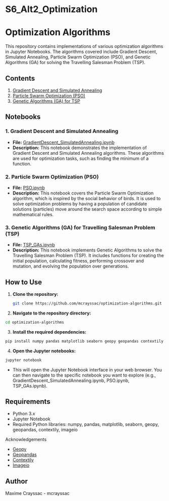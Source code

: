 # S6_Alt2_Optimization

# Optimization Algorithms

This repository contains implementations of various optimization algorithms in Jupyter Notebooks. The algorithms covered include Gradient Descent, Simulated Annealing, Particle Swarm Optimization (PSO), and Genetic Algorithms (GA) for solving the Travelling Salesman Problem (TSP).

## Contents

1. [Gradient Descent and Simulated Annealing](GradientDescent_SimulatedAnnealing.ipynb)
2. [Particle Swarm Optimization (PSO)](PSO.ipynb)
3. [Genetic Algorithms (GA) for TSP](TSP_GAs/TSP_GAs.ipynb)

## Notebooks

### 1. Gradient Descent and Simulated Annealing

- **File:** [GradientDescent_SimulatedAnnealing.ipynb](GradientDescent_SimulatedAnnealing.ipynb)
- **Description:** This notebook demonstrates the implementation of Gradient Descent and Simulated Annealing algorithms. These algorithms are used for optimization tasks, such as finding the minimum of a function.

### 2. Particle Swarm Optimization (PSO)

- **File:** [PSO.ipynb](PSO.ipynb)
- **Description:** This notebook covers the Particle Swarm Optimization algorithm, which is inspired by the social behavior of birds. It is used to solve optimization problems by having a population of candidate solutions (particles) move around the search space according to simple mathematical rules.

### 3. Genetic Algorithms (GA) for Travelling Salesman Problem (TSP)

- **File:** [TSP_GAs.ipynb](TSP_GAs/TSP_GAs.ipynb)
- **Description:** This notebook implements Genetic Algorithms to solve the Travelling Salesman Problem (TSP). It includes functions for creating the initial population, calculating fitness, performing crossover and mutation, and evolving the population over generations.

## How to Use

1. **Clone the repository:**
   ```sh
   git clone https://github.com/mcrayssac/optimization-algorithms.git
   ```
   
2. **Navigate to the repository directory:**
  ```sh
  cd optimization-algorithms
  ```

3. **Install the required dependencies:**
  ```sh
  pip install numpy pandas matplotlib seaborn geopy geopandas contextily imageio
  ```

4. **Open the Jupyter notebooks:**
  ```sh
  jupyter notebook
  ````	
  - This will open the Jupyter Notebook interface in your web browser. You can then navigate to the specific notebook you want to explore (e.g., GradientDescent_SimulatedAnnealing.ipynb, PSO.ipynb, TSP_GAs.ipynb).

## Requirements

- Python 3.x
- Jupyter Notebook
- Required Python libraries: numpy, pandas, matplotlib, seaborn, geopy, geopandas, contextily, imageio

Acknowledgements
- [Geopy](https://geopy.readthedocs.io/)
- [Geopandas](https://geopandas.org/)
- [Contextily](https://contextily.readthedocs.io/)
- [Imageio](https://imageio.readthedocs.io/)

## Author
Maxime Crayssac - mcrayssac
